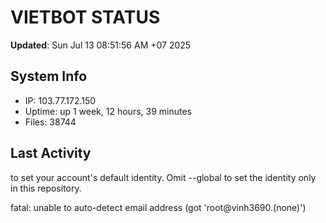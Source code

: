 # VIETBOT STATUS
**Updated**: Sun Jul 13 08:51:56 AM +07 2025

## System Info
- IP: 103.77.172.150
- Uptime: up 1 week, 12 hours, 39 minutes
- Files: 38744

## Last Activity

to set your account's default identity.
Omit --global to set the identity only in this repository.

fatal: unable to auto-detect email address (got 'root@vinh3690.(none)')
